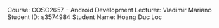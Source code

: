 Course: COSC2657 - Android Development
Lecturer: Vladimir Mariano 
Student ID: s3574984
Student Name: Hoang Duc Loc
